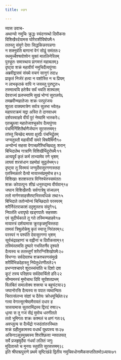 ```yaml
---
title: ०७१

---
```

व्यास उवाच-  
अथान्यो नमुचिः क्रुद्धः स्यंदनस्थो दिवौकसः  
विशिखैरर्दयामस घोरैराशीविषोपमैः१  
ततस्तु संयुगे देवाः सिद्धकिन्नरपन्नगाः  
न शक्नुवंति बाणानां वेगं सोढुं समंततः२  
रथमुच्चैश्श्रवोश्वेन युक्तं मातलिनेरितम्  
पुरुहूतः समास्थाय प्रागमत्तं महाबलम्३  
दृष्ट्वा शक्रं महावीर्यं नमुचिर्दैत्यपुंगवः  
अब्रवीद्वासवं संख्ये वचनं सानुगं तदा४  
प्राकृतं निर्जरं हत्वा न यशोस्ति न च प्रियम्  
न लाभकृतकं वापि न जयस्तु पुरष्टुत५  
तस्मात्वयि हतेत्रैव सर्वं भवति शाश्वतम्  
देवराज्यं प्रलप्स्यामि सुखं भोग्यं सुरालये६  
तमब्रवीन्महातेजाः शक्रः परपुरंजयः  
शूरता वाक्यमात्रेण सर्वत्र सुलभा भवेत्७  
महापराक्रमं यद्वा अस्ति ते दानवाधम  
दर्शयस्वाहवे वीर्यं पुरं नेष्यामि भास्करेः८  
एतच्छ्रुत्वा महातेजाश्चुकोप दैत्यपुंगवः  
पंचभिर्निशितैर्बाणैर्जघान सुरसत्तमम्९  
तांस्तु चिच्छेद मघवा क्षुरप्रैः पंचभिर्द्रुतम्  
जग्मतुस्तौ महावीर्यौ समरे विषयैषिणौ१०  
अन्योन्यं सहसा वेगाच्छरैश्चिच्छिदतुः शरान्  
बिभिदातेथ गात्राणि विशिखैर्भिदुरोपमैः११  
अत्यपूर्वं कृतं कर्म ताभ्यामेव रणे भृशम्  
लाघवं शरसंधान ग्रहमोक्षं सुदुर्लभम्१२  
दृष्ट्वा तु विस्मयं जग्मुर्देवासुरगणास्तदा  
एतस्मिन्नंतरे दैत्यो मायास्संप्रमुमोच ह१३  
विशिखाः शतशस्तत्र विनिश्चेरुस्समंततः  
शक्रः कोपात्पुनः शीघ्रं धनुरुद्यम्य वीर्यवान्१४  
जघान विशिखैरुग्रैः सर्वगात्रेषु संज्वलन्  
ततो मार्गणसाहस्रैरष्टभिस्त्वधिकं तथा१५  
बिभिदाते ततोन्योन्यं चिच्छिदाते परस्परम्  
शरैर्निरंतराकाशं ददृशुस्तत्र संयुगे१६  
निपतंति धरापृष्ठे खड्गपातैः सहस्रशः  
एवं सुदीर्घकाले तु गते तस्मिन्महाहवे१७  
मायास्त्रं दर्शयामास क्रूरकृन्नमुचिस्तदा  
तामसं त्रिषुलोकेषु कृतं स्यात्तु निरंतरम्१८  
परस्परं न पश्यंति देवासुरगणा भृशम्  
सूर्यचंद्रग्रहाणां च वह्नीनां च दिवौकसाम्१९  
तस्मिंस्तमसि दुष्पारे गभस्तिर्नैव दृश्यते  
दैत्यस्य च ततस्तूर्णं शरैरग्निशिखोपमैः२०  
विभग्नाः सर्वदेवाश्च शक्रश्चरणसंमुखे  
शरैर्विभिन्नदेहास्तु निपेतुर्धरणीतले२१  
प्रभग्नाश्चापरे शूरास्संयांति च दिशो दश  
कूटं तस्य परिज्ञाय सर्वदेवार्चितो हरिः२२  
सौम्यमस्त्रं मुमोचाथ दिवि सूर्यशतप्रभम्  
विलंबितं समालोक्य शक्त्या च बहुघंटया२३  
जघानोरसि दैत्यस्य स पपात व्यथान्वितः  
चिरात्संलभ्य संज्ञां च दैतेयः क्रोधमूर्च्छितः२४  
गत्वा वेगात्सुरश्रेष्ठमैरावतं दधार ह  
त्रासयामास सुतरामिंद्रस्य द्विरदं रुषा२५  
धृत्वा स तु गजं सेंद्रं मुमोच धरणीतले  
ततो भूमिगतः शक्रः कश्मलं च क्षणं गतः२६  
अवप्लुत्य स दैत्येंद्रो गजदंतांतरस्थितः  
शक्रं ग्रहीतुकामस्य वधार्थं यूथपस्य सः२७  
असिनाऽसुरमुख्यस्य शिरश्छित्वा न्यपातयत्  
सर्वे प्रजहृषुर्देवा गंधर्वा ललितं जगुः  
मुदितास्ते च मुनयः स्तुवंति सुरसत्तमम्२८  
इति श्रीपाद्मपुराणे प्रथमे सृष्टिखंडे द्वितीय नमुचिवधोनामैकसप्ततितमोऽध्यायः७१